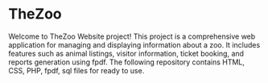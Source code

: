 # TheZoo
Welcome to TheZoo Website project! This project is a comprehensive web application for managing and displaying information about a zoo. It includes features such as animal listings, visitor information, ticket booking, and reports generation using fpdf.
The following repository contains HTML, CSS, PHP, fpdf, sql files for ready to use.
